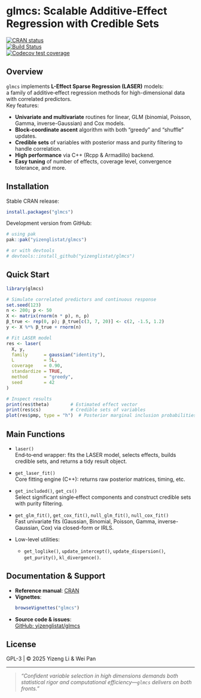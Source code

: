# glmcs: Scalable Additive‐Effect Regression with Credible Sets

[![CRAN status](https://www.r-pkg.org/badges/version/glmcs)](https://CRAN.R-project.org/package=glmcs)  
[![Build Status](https://github.com/yizenglistat/glmcs/actions/workflows/check.yaml/badge.svg)](https://github.com/yizenglistat/glmcs/actions)  
[![Codecov test coverage](https://codecov.io/gh/yizenglistat/glmcs/branch/main/graph/badge.svg)](https://codecov.io/gh/yizenglistat/glmcs)  

## Overview

`glmcs` implements **L-Effect Sparse Regression (LASER)** models:  
a family of additive‐effect regression methods for high-dimensional data with correlated predictors.  
Key features:

- **Univariate and multivariate** routines for linear, GLM (binomial, Poisson, Gamma, inverse-Gaussian) and Cox models.  
- **Block-coordinate ascent** algorithm with both “greedy” and “shuffle” updates.  
- **Credible sets** of variables with posterior mass and purity filtering to handle correlation.  
- **High performance** via C++ (Rcpp & Armadillo) backend.  
- **Easy tuning** of number of effects, coverage level, convergence tolerance, and more.  

## Installation

Stable CRAN release:

```r
install.packages("glmcs")
```

Development version from GitHub:

```r
# using pak
pak::pak("yizenglistat/glmcs")

# or with devtools
# devtools::install_github("yizenglistat/glmcs")
```

## Quick Start

```r
library(glmcs)

# Simulate correlated predictors and continuous response
set.seed(123)
n <- 200; p <- 50
X <- matrix(rnorm(n * p), n, p)
β_true <- rep(0, p); β_true[c(3, 7, 20)] <- c(2, -1.5, 1.2)
y <- X %*% β_true + rnorm(n)

# Fit LASER model
res <- laser(
  X, y,
  family      = gaussian("identity"),
  L           = 5L,
  coverage    = 0.90,
  standardize = TRUE,
  method      = "greedy",
  seed        = 42
)

# Inspect results
print(res$theta)        # Estimated effect vector
print(res$cs)           # Credible sets of variables
plot(res$pmp, type = "h")  # Posterior marginal inclusion probabilities
```

## Main Functions

- `laser()`  
  End‐to‐end wrapper: fits the LASER model, selects effects, builds credible sets, and returns a tidy result object.

- `get_laser_fit()`  
  Core fitting engine (C++): returns raw posterior matrices, timing, etc.

- `get_included()`, `get_cs()`  
  Select significant single‐effect components and construct credible sets with purity filtering.

- `get_glm_fit()`, `get_cox_fit()`, `null_glm_fit()`, `null_cox_fit()`  
  Fast univariate fits (Gaussian, Binomial, Poisson, Gamma, inverse-Gaussian, Cox) via closed-form or IRLS.

- Low-level utilities:  
  - `get_loglike()`, `update_intercept()`, `update_dispersion()`, `get_purity()`, `kl_divergence()`.

## Documentation & Support

- **Reference manual**: [CRAN](https://CRAN.R-project.org/package=glmcs)  
- **Vignettes**:  
  ```r
  browseVignettes("glmcs")
  ```  
- **Source code & issues**:  
  [GitHub: yizenglistat/glmcs](https://github.com/yizenglistat/glmcs)  

## License

GPL-3 | © 2025 Yizeng Li & Wei Pan

---

> _“Confident variable selection in high dimensions demands both statistical rigor and computational efficiency—`glmcs` delivers on both fronts.”_  